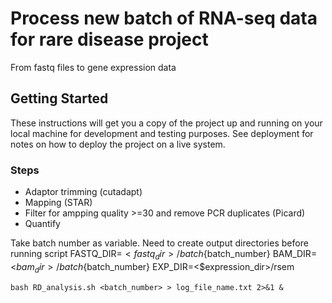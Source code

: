 # Process new batch of RNA-seq data for rare disease project

From fastq files to gene expression data

## Getting Started

These instructions will get you a copy of the project up and running on your local machine for development and testing purposes. See deployment for notes on how to deploy the project on a live system.

### Steps
* Adaptor trimming (cutadapt)
* Mapping (STAR)
* Filter for ampping quality >=30 and remove PCR duplicates (Picard)
* Quantify

Take batch number as variable.
Need to create output directories before running script
FASTQ_DIR=$<fastq_dir>/batch${batch_number}
BAM_DIR=<$bam_dir>/batch${batch_number}
EXP_DIR=<$expression_dir>/rsem

```
bash RD_analysis.sh <batch_number> > log_file_name.txt 2>&1 &
```
